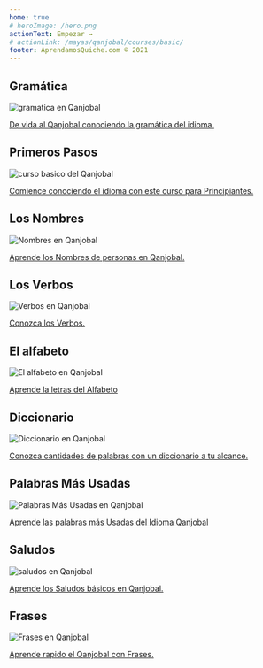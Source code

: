```yaml
---
home: true
# heroImage: /hero.png
actionText: Empezar →
# actionLink: /mayas/qanjobal/courses/basic/
footer: AprendamosQuiche.com © 2021 
---
```


<div class="features">
  <div class="feature">
    <h2>Gramática </h2>
    <img src="/home/grammar.jpg" alt="gramatica en Qanjobal">
    <p><a href="/mayas/qanjobal/grammar_qanjobal/alphabet_qanjobal/">De vida al Qanjobal conociendo la gramática del idioma.</a></p>
  </div>
  <div class="feature">
    <h2>Primeros Pasos</h2>
    <img src="/home/courses.jpg" alt="curso basico del Qanjobal">
    <p><a href="/mayas/qanjobal/courses_qanjobal/basic_qanjobal/">Comience conociendo el idioma con este curso para Principiantes.</a></p>
  </div>
  <div class="feature">
    <h2>Los Nombres</h2>
    <img src="/home/people.jpg" alt="Nombres en Qanjobal">
    <p><a href="/mayas/qanjobal/vocabulary_qanjobal/people_qanjobal/">Aprende los Nombres de personas en Qanjobal.</a></p>
  </div>
   <div class="feature">
    <h2>Los Verbos </h2>
    <img src="/home/verbs.png" alt="Verbos en Qanjobal">
    <p><a href="/mayas/qanjobal/grammar_qanjobal/verbs_qanjobal/">Conozca los Verbos.</a></p>
  </div>
  <div class="feature">
    <h2>El alfabeto</h2>
    <img src="/home/alphabet.jpg" alt="El alfabeto en Qanjobal">
    <p><a href="/mayas/qanjobal/grammar_qanjobal/alphabet_qanjobal/">Aprende la letras del Alfabeto</a></p>
  </div>
     <div class="feature">
    <h2>Diccionario</h2>
    <img src="/home/dictionary.jpg" alt="Diccionario en Qanjobal">
    <p><a href="/mayas/qanjobal/dictionary_qanjobal/">Conozca cantidades de palabras con un diccionario a tu alcance.</a></p>
  </div>
  <div class="feature">
    <h2>Palabras Más Usadas</h2>
    <img src="/home/more_used.jpg" alt="Palabras Más Usadas en Qanjobal">
    <p><a href="/mayas/qanjobal/vocabulary_qanjobal/more_used_qanjobal/">Aprende las palabras más Usadas del Idioma Qanjobal</a></p>
  </div>
    <div class="feature">
    <h2>Saludos</h2>
    <img src="/home/greetings.jpg" alt="saludos en Qanjobal">
    <p><a href="/mayas/qanjobal/vocabulary_qanjobal/greetings_qanjobal/">Aprende los Saludos básicos en Qanjobal.</a></p>
  </div>
   <div class="feature">
    <h2>Frases</h2>
    <img src="/home/phrases.jpg" alt="Frases en Qanjobal">
    <p><a href="/mayas/qanjobal/vocabulary_qanjobal/phrases_qanjobal/">Aprende rapido el Qanjobal con Frases.</a></p>
  </div>
</div>

<!-- <counter/> -->